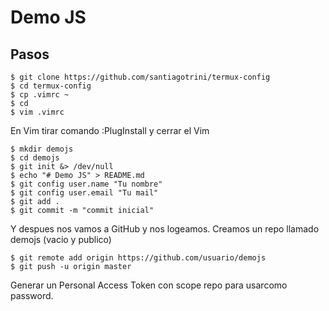 # Demo JS

## Pasos

```shell
$ git clone https://github.com/santiagotrini/termux-config
$ cd termux-config
$ cp .vimrc ~
$ cd
$ vim .vimrc
```

En Vim  tirar comando :PlugInstall y cerrar el Vim

```shell
$ mkdir demojs
$ cd demojs
$ git init &> /dev/null
$ echo "# Demo JS" > README.md
$ git config user.name "Tu nombre"
$ git config user.email "Tu mail"
$ git add .
$ git commit -m "commit inicial"
```

Y despues nos vamos a GitHub y nos logeamos.
Creamos un repo llamado demojs (vacio y publico)

```shell
$ git remote add origin https://github.com/usuario/demojs
$ git push -u origin master
```

Generar un Personal Access Token con scope repo para usarcomo password.
